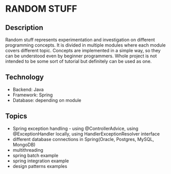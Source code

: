 # RANDOM STUFF

## Description

Random stuff represents experimentation and investigation on different programming concepts. It is divided in multiple modules
where each module covers different topic. Concepts are implemented in a simple way, so they can be understood even by beginner
programmers. Whole project is not intended to be some sort of tutorial but definitely can be used as one.

## Technology

* Backend: Java
* Framework: Spring
* Database: depending on module

## Topics

* Spring exception handling - using @ControllerAdvice, using @ExceptionHandler locally, using HandlerExceptionResolver interface
* different database connections in Spring(Oracle, Postgres, MySQL, MongoDB)
* multithreading
* spring batch example
* spring integration example
* design patterns examples

